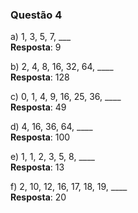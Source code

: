 ### Questão 4

a) 1, 3, 5, 7, ___  
**Resposta**: 9

b) 2, 4, 8, 16, 32, 64, ____  
**Resposta**: 128

c) 0, 1, 4, 9, 16, 25, 36, ____  
**Resposta**: 49

d) 4, 16, 36, 64, ____  
**Resposta**: 100

e) 1, 1, 2, 3, 5, 8, ____  
**Resposta**: 13

f) 2, 10, 12, 16, 17, 18, 19, ____  
**Resposta**: 20